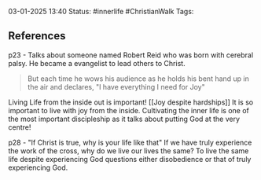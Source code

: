 03-01-2025 13:40
Status: #innerlife #ChristianWalk 
Tags:

## References
p23 - Talks about someone named Robert Reid who was born with cerebral palsy. He became a evangelist to lead others to Christ. 
> But each time he wows his audience as he holds his bent hand up in the air and declares, "I have everything I need for Joy"

Living Life from the inside out is important!  [[Joy despite hardships]]
It is so important to live with joy from the inside. Cultivating the inner life is one of the most important discipleship as it talks about putting God at the very centre!

p28 - "If Christ is true, why is your life like that"
If we have truly experience the work of the cross, why do we live our lives the same? To live the same life despite experiencing God questions either disobedience or that of truly experiencing God. 



